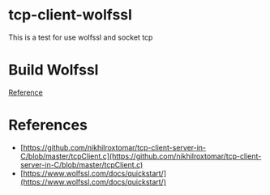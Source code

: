 # tcp-client-wolfssl
This is a test for use wolfssl and socket tcp

# Build Wolfssl
[Reference](https://www.wolfssl.com/docs/quickstart/)


# References
- [https://github.com/nikhilroxtomar/tcp-client-server-in-C/blob/master/tcpClient.c](https://github.com/nikhilroxtomar/tcp-client-server-in-C/blob/master/tcpClient.c)
- [https://www.wolfssl.com/docs/quickstart/](https://www.wolfssl.com/docs/quickstart/)
